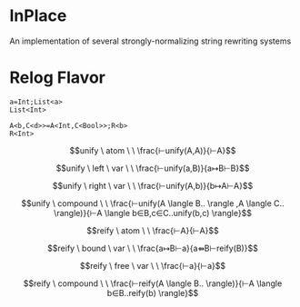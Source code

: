 # InPlace
An implementation of several strongly-normalizing string rewriting systems

# Relog Flavor

```relog
a=Int;List<a>
List<Int>

A<b,C<d>>=A<Int,C<Bool>>;R<b>
R<Int>
```

$$unify \ atom \ \ \frac{⊢unify(A,A)}{⊢A}$$

$$unify \ left \ var \ \ \frac{⊢unify(a,B)}{a↦B⊢B}$$

$$unify \ right \ var \ \ \frac{⊢unify(A,b)}{b↦A⊢A}$$

$$unify \ compound \ \ \frac{⊢unify(A \langle B.. \rangle ,A \langle C.. \rangle)}{⊢A \langle b∈B,c∈C..unify(b,c) \rangle}$$

$$reify \ atom \ \ \frac{⊢A}{⊢A}$$

$$reify \ bound \ var \ \ \frac{a↦B⊢a}{a⇻B⊢reify(B)}$$

$$reify \ free \ var \ \ \frac{⊢a}{⊢a}$$

$$reify \ compound \ \ \frac{⊢reify(A \langle B.. \rangle)}{⊢A \langle b∈B..reify(b) \rangle}$$

